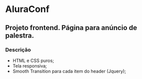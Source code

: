 # **AluraConf**

## Projeto frontend. Página para anúncio de palestra. 

### Descrição
- HTML e CSS puros;
- Tela responsiva; 
- Smooth Transition para cada item do header (Jquery);
 
